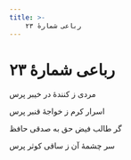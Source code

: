 ```yaml
---
title: >-
    رباعی شمارهٔ ۲۳
---
```

# رباعی شمارهٔ ۲۳

<div class="b" id="bn1"><div class="m1"><p>مردی ز کنندهٔ در خیبر پرس</p></div>
<div class="m2"><p>اسرار کرم ز خواجهٔ قنبر پرس</p></div></div>
<div class="b" id="bn2"><div class="m1"><p>گر طالب فیض حق به صدقی حافظ</p></div>
<div class="m2"><p>سر چشمهٔ آن ز ساقی کوثر پرس</p></div></div>

